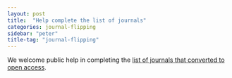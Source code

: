 ```yaml
---
layout: post
title:  "Help complete the list of journals"
categories: journal-flipping
sidebar: "peter"
title-tag: "journal-flipping"
---
```


We welcome public help in completing the [list of journals that converted to open access](https://plus.google.com/+PeterSuber/posts/Hqb5NaSYbYh). 
